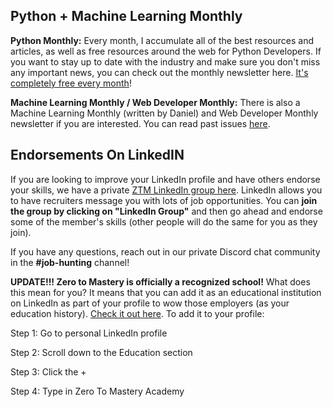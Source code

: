 ## Python + Machine Learning Monthly

**Python Monthly:** Every month, I accumulate all of the best resources and articles, as well as free resources around the web for Python Developers. If you want to stay up to date with the industry and make sure you don't miss any important news, you can check out the monthly newsletter here. [It's completely free every month](https://zerotomastery.io/blog/?tag=PM&utm_source=udemy&utm_medium=coursecontent#monthly)!

**Machine Learning Monthly / Web Developer Monthly:** There is also a Machine Learning Monthly (written by Daniel) and Web Developer Monthly newsletter if you are interested. You can read past issues [here](https://zerotomastery.io/newsletters/machine-learning-monthly/1/).


## Endorsements On LinkedIN

If you are looking to improve your LinkedIn profile and have others endorse your skills, we have a private [ZTM LinkedIn group here](https://www.linkedin.com/groups/12121940/). LinkedIn allows you to have recruiters message you with lots of job opportunities. You can **join the group by clicking on "LinkedIn Group"** and then go ahead and endorse some of the member's skills (other people will do the same for you as they join).

If you have any questions, reach out in our private Discord chat community in the **#job-hunting** channel!

**UPDATE!!! Zero to Mastery is officially a recognized school!** What does this mean for you? It means that you can add it as an educational institution on LinkedIn as part of your profile to wow those employers (as your education history). [Check it out here](https://www.linkedin.com/school/64685953/). To add it to your profile:


Step 1: Go to personal LinkedIn profile

Step 2: Scroll down to the Education section

Step 3: Click the +

Step 4: Type in Zero To Mastery Academy